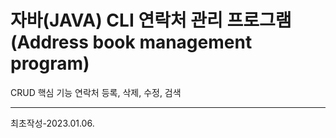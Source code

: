 # 자바(JAVA) CLI 연락처 관리 프로그램(Address book management program)
CRUD 핵심 기능 연락처 등록, 삭제, 수정, 검색 

__________________________________________
최초작성-2023.01.06.
